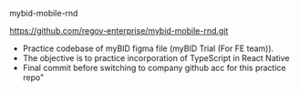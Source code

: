 mybid-mobile-rnd

https://github.com/regov-enterprise/mybid-mobile-rnd.git

- Practice codebase of myBID figma file (myBID Trial (For FE team)).
- The objective is to practice incorporation of TypeScript in React Native
- Final commit before switching to company github acc for this practice repo"
